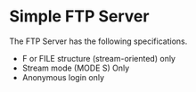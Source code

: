 # Simple FTP Server

The FTP Server has the following specifications.

- F or FILE structure (stream-oriented) only
- Stream mode (MODE S) Only
- Anonymous login only
